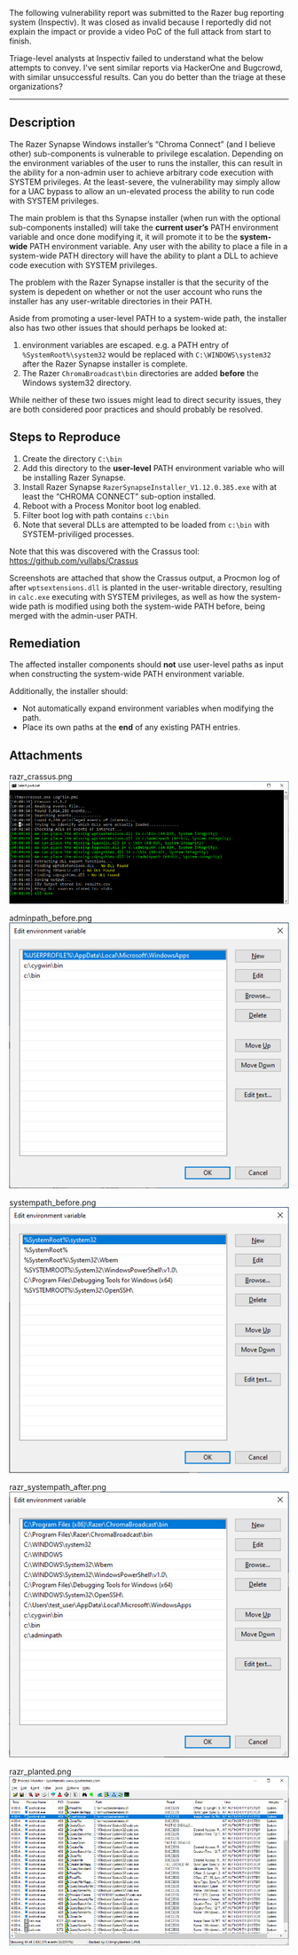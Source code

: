 
The following vulnerability report was submitted to the Razer bug reporting system (Inspectiv). It was closed as invalid because I reportedly did not explain the impact or provide a video PoC of the full attack from start to finish.

Triage-level analysts at Inspectiv failed to understand what the below attempts to convey. I've sent similar reports via HackerOne and Bugcrowd, with similar unsuccessful results. Can you do better than the triage at these organizations?

---

## Description

The Razer Synapse Windows installer’s “Chroma Connect” (and I believe other) sub-components is vulnerable to privilege escalation. Depending on the environment variables of the user to runs the installer, this can result in the ability for a non-admin user to achieve arbitrary code execution with SYSTEM privileges. At the least-severe, the vulnerability may simply allow for a UAC bypass to allow an un-elevated process the ability to run code with SYSTEM privileges.

The main problem is that ths Synapse installer (when run with the optional sub-components installed) will take the **current user’s** PATH environment variable and once done modifying it, it will promote it to be the **system-wide** PATH environment variable. Any user with the ability to place a file in a system-wide PATH directory will have the ability to plant a DLL to achieve code execution with SYSTEM privileges.

The problem with the Razer Synapse installer is that the security of the system is depedent on whether or not the user account who runs the installer has any user-writable directories in their PATH.

Aside from promoting a user-level PATH to a system-wide path, the installer also has two other issues that should perhaps be looked at:

1.  environment variables are escaped. e.g. a PATH entry of `%SystemRoot%\system32` would be replaced with `C:\WINDOWS\system32` after the Razer Synapse installer is complete.
2.  The Razer `ChromaBroadcast\bin` directories are added **before** the Windows system32 directory.

While neither of these two issues might lead to direct security issues, they are both considered poor practices and should probably be resolved.

## Steps to Reproduce

1.  Create the directory `C:\bin`
2.  Add this directory to the **user-level** PATH environment variable who will be installing Razer Synapse.
3.  Install Razer Synapse `RazerSynapseInstaller_V1.12.0.385.exe` with at least the “CHROMA CONNECT” sub-option installed.
4.  Reboot with a Process Monitor boot log enabled.
5.  Filter boot log with path contains `c:\bin`
6.  Note that several DLLs are attempted to be loaded from `c:\bin` with SYSTEM-priviliged processes.

Note that this was discovered with the Crassus tool: <https://github.com/vullabs/Crassus>

Screenshots are attached that show the Crassus output, a Procmon log of after `wptsextensions.dll` is planted in the user-writable directory, resulting in `calc.exe` executing with SYSTEM privileges, as well as how the system-wide path is modified using both the system-wide PATH before, being merged with the admin-user PATH.

## Remediation

The affected installer components should **not** use user-level paths as input when constructing the system-wide PATH environment variable.

Additionally, the installer should:

-   Not automatically expand environment variables when modifying the path.
-   Place its own paths at the **end** of any existing PATH entries.

## Attachments
razr_crassus.png  
![Crassus results for Razer software](razr_crassus.png)

adminpath_before.png  
![Admin user PATH before software installation](adminpath_before.png)

systempath_before.png  
![System PATH before software installation](systempath_before.png)

razr_systempath_after.png  
![System PATH after software installation](razr_systempath_after.png)

razr_planted.png  
![Planted DLL resulting in calc.exe with SYSTEM privileges](razr_planted.png)